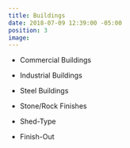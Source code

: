 ```yaml
---
title: Buildings
date: 2018-07-09 12:39:00 -05:00
position: 3
image: 
---
```


* Commercial Buildings

* Industrial Buildings

* Steel Buildings

* Stone/Rock Finishes

* Shed-Type

* Finish-Out